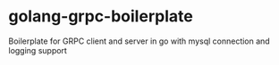 # golang-grpc-boilerplate
Boilerplate for GRPC client and server in go with mysql connection and logging support
